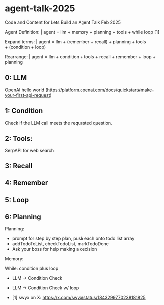 # agent-talk-2025
Code and Content for Lets Build an Agent Talk Feb 2025


Agent Definition:
    | agent = llm + memory + planning + tools + while loop [1]

Expand terms:
    | agent = llm + (remember + recall) + planning + tools + (condition + loop)

Rearrange:
    | agent = llm + condition + tools + recall + remember + loop + planning


## 0: LLM
OpenAI hello world (https://platform.openai.com/docs/quickstart#make-your-first-api-request)


## 1: Condition

Check if the LLM call meets the requested question.


## 2: Tools:

SerpAPI for web search


## 3: Recall

## 4: Remember

## 5: Loop

## 6: Planning


Planning:
- prompt for step by step plan, push each onto todo list array
- addTodoToList, checkTodoList, markTodoDone
- Ask your boss for help making a decision


Memory:

While: condition plus loop
- LLM -> Condition Check
- LLM -> Condition Check w/ loop

- [1] swyx on X: https://x.com/swyx/status/1843299770238181825